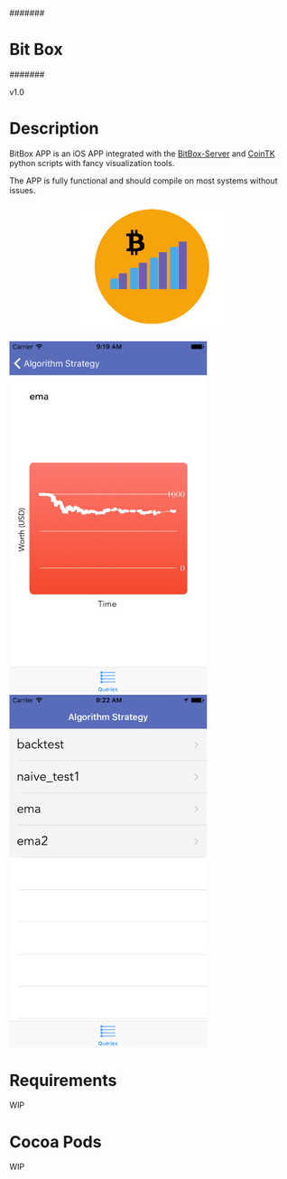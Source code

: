 #######
# Bit Box
#######

v1.0

# Description

BitBox APP is an iOS APP integrated with the [BitBox-Server](https://github.com/CoinTK/BitBox-Server) and [CoinTK](https://github.com/CoinTK/CoinTK) python scripts with fancy visualization tools.

The APP is fully functional and should compile on most systems without issues.

<p align="center">
	<img src='https://github.com/CoinTK/BitBox/blob/master/icon.png' width='256'>
</p>
<img src='https://github.com/CoinTK/BitBox/blob/master/screenshot1.png' width='350'>
<img src='https://github.com/CoinTK/BitBox/blob/master/screenshot2.png' width='350'>


# Requirements

WIP

# Cocoa Pods

WIP
